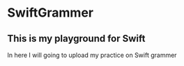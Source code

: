 # SwiftGrammer

## This is my playground for Swift

In here I will going to upload my practice on Swift grammer
